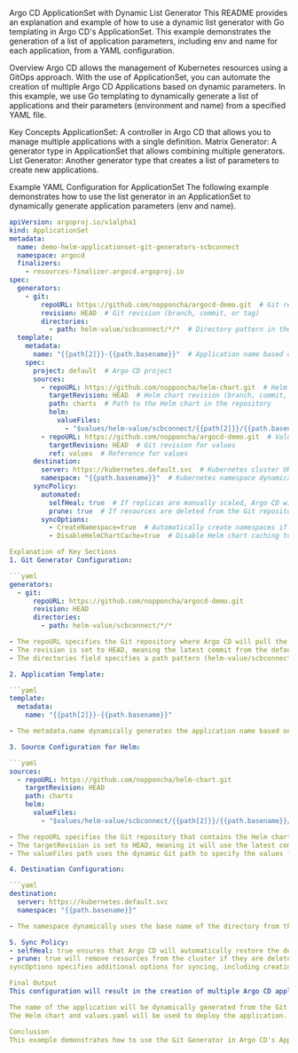 Argo CD ApplicationSet with Dynamic List Generator
This README provides an explanation and example of how to use a dynamic list generator with Go templating in Argo CD's ApplicationSet. This example demonstrates the generation of a list of application parameters, including env and name for each application, from a YAML configuration.

Overview
Argo CD allows the management of Kubernetes resources using a GitOps approach. With the use of ApplicationSet, you can automate the creation of multiple Argo CD Applications based on dynamic parameters. In this example, we use Go templating to dynamically generate a list of applications and their parameters (environment and name) from a specified YAML file.

Key Concepts
ApplicationSet: A controller in Argo CD that allows you to manage multiple applications with a single definition.
Matrix Generator: A generator type in ApplicationSet that allows combining multiple generators.
List Generator: Another generator type that creates a list of parameters to create new applications.

Example
YAML Configuration for ApplicationSet
The following example demonstrates how to use the list generator in an ApplicationSet to dynamically generate application parameters (env and name).

```yaml
apiVersion: argoproj.io/v1alpha1
kind: ApplicationSet
metadata:
  name: demo-helm-applicationset-git-generators-scbconnect
  namespace: argocd
  finalizers:
    - resources-finalizer.argocd.argoproj.io
spec:
  generators:
    - git:
        repoURL: https://github.com/nopponcha/argocd-demo.git  # Git repository URL
        revision: HEAD  # Git revision (branch, commit, or tag)
        directories:
          - path: helm-value/scbconnect/*/*  # Directory pattern in the repository to scan for applications
  template:
    metadata:
      name: "{{path[2]}}-{{path.basename}}"  # Application name based on path in Git
    spec:
      project: default  # Argo CD project
      sources:
        - repoURL: https://github.com/nopponcha/helm-chart.git  # Helm chart repository URL
          targetRevision: HEAD  # Helm chart revision (branch, commit, or tag)
          path: charts  # Path to the Helm chart in the repository
          helm:
            valueFiles:
              - "$values/helm-value/scbconnect/{{path[2]}}/{{path.basename}}/values.yaml"  # Dynamic values.yaml file
        - repoURL: https://github.com/nopponcha/argocd-demo.git  # Values repository URL
          targetRevision: HEAD  # Git revision for values
          ref: values  # Reference for values
      destination:
        server: https://kubernetes.default.svc  # Kubernetes cluster URL
        namespace: "{{path.basename}}"  # Kubernetes namespace dynamically created from the Git path
      syncPolicy:
        automated:
          selfHeal: true  # If replicas are manually scaled, Argo CD will revert to the desired state defined in the Git repository
          prune: true  # If resources are deleted from the Git repository, they will be removed from the cluster
        syncOptions:
          - CreateNamespace=true  # Automatically create namespaces if they don't exist
          - DisableHelmChartCache=true  # Disable Helm chart caching to always fetch the latest chart version

Explanation of Key Sections
1. Git Generator Configuration:

```yaml
generators:
  - git:
      repoURL: https://github.com/nopponcha/argocd-demo.git
      revision: HEAD
      directories:
        - path: helm-value/scbconnect/*/*

- The repoURL specifies the Git repository where Argo CD will pull the configuration from.
- The revision is set to HEAD, meaning the latest commit from the default branch will be used.
- The directories field specifies a path pattern (helm-value/scbconnect/*/*) to search for directories that match the pattern. Each directory matching this pattern will generate a new application.

2. Application Template:

```yaml
template:
  metadata:
    name: "{{path[2]}}-{{path.basename}}"

- The metadata.name dynamically generates the application name based on the Git path. Here, path[2] refers to the third element in the path, and path.basename refers to the base name of the directory.

3. Source Configuration for Helm:

```yaml
sources:
  - repoURL: https://github.com/nopponcha/helm-chart.git
    targetRevision: HEAD
    path: charts
    helm:
      valueFiles:
        - "$values/helm-value/scbconnect/{{path[2]}}/{{path.basename}}/values.yaml"

- The repoURL specifies the Git repository that contains the Helm charts.
- The targetRevision is set to HEAD, meaning it will use the latest commit.
- The valueFiles path uses the dynamic Git path to specify the values file for the Helm chart.

4. Destination Configuration:

```yaml
destination:
  server: https://kubernetes.default.svc
  namespace: "{{path.basename}}"

- The namespace dynamically uses the base name of the directory from the Git path to set the Kubernetes namespace for the application.

5. Sync Policy:
- selfHeal: true ensures that Argo CD will automatically restore the desired state if any manual changes are made to the application replicas.
- prune: true will remove resources from the cluster if they are deleted from the Git repository.
syncOptions specifies additional options for syncing, including creating missing namespaces and disabling Helm chart caching.

Final Output
This configuration will result in the creation of multiple Argo CD applications based on the directories found in the specified Git repository (helm-value/scbconnect/*/*). For each directory, an application will be created with the following details:

The name of the application will be dynamically generated from the Git path.
The Helm chart and values.yaml will be used to deploy the application.

Conclusion
This example demonstrates how to use the Git Generator in Argo CD's ApplicationSet to automatically create multiple applications based on directories in a Git repository. By using dynamic path variables, we can customize the deployment of Helm charts and values to Kubernetes, making the process of managing multiple environments more efficient and automated.